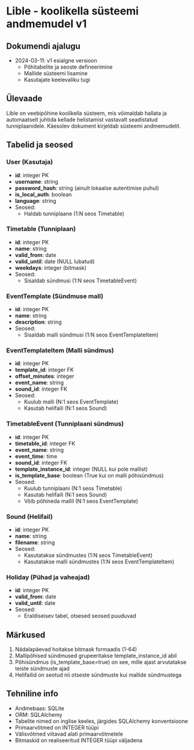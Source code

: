 # Lible - koolikella süsteemi andmemudel v1

## Dokumendi ajalugu
- 2024-03-11: v1 esialgne versioon
  - Põhitabelite ja seoste defineerimine
  - Mallide süsteemi lisamine
  - Kasutajate keelevaliku tugi

## Ülevaade
Lible on veebipõhine koolikella süsteem, mis võimaldab hallata ja automaatselt juhtida kellade helistamist vastavalt seadistatud tunniplaanidele. Käesolev dokument kirjeldab süsteemi andmemudelit.

## Tabelid ja seosed

### User (Kasutaja)
- **id**: integer PK
- **username**: string
- **password_hash**: string (ainult lokaalse autentimise puhul)
- **is_local_auth**: boolean
- **language**: string
- Seosed:
  - Haldab tunniplaane (1:N seos Timetable)

### Timetable (Tunniplaan)
- **id**: integer PK
- **name**: string
- **valid_from**: date
- **valid_until**: date (NULL lubatud)
- **weekdays**: integer (bitmask)
- Seosed:
  - Sisaldab sündmusi (1:N seos TimetableEvent)

### EventTemplate (Sündmuse mall)
- **id**: integer PK
- **name**: string
- **description**: string
- Seosed:
  - Sisaldab malli sündmusi (1:N seos EventTemplateItem)

### EventTemplateItem (Malli sündmus)
- **id**: integer PK
- **template_id**: integer FK
- **offset_minutes**: integer
- **event_name**: string
- **sound_id**: integer FK
- Seosed:
  - Kuulub malli (N:1 seos EventTemplate)
  - Kasutab helifaili (N:1 seos Sound)

### TimetableEvent (Tunniplaani sündmus)
- **id**: integer PK
- **timetable_id**: integer FK
- **event_name**: string
- **event_time**: time
- **sound_id**: integer FK
- **template_instance_id**: integer (NULL kui pole mallist)
- **is_template_base**: boolean (True kui on malli põhisündmus)
- Seosed:
  - Kuulub tunniplaani (N:1 seos Timetable)
  - Kasutab helifaili (N:1 seos Sound)
  - Võib põhineda mallil (N:1 seos EventTemplate)

### Sound (Helifail)
- **id**: integer PK
- **name**: string
- **filename**: string
- Seosed:
  - Kasutatakse sündmustes (1:N seos TimetableEvent)
  - Kasutatakse malli sündmustes (1:N seos EventTemplateItem)

### Holiday (Pühad ja vaheajad)
- **id**: integer PK
- **valid_from**: date
- **valid_until**: date
- Seosed:
  - Eraldiseisev tabel, otsesed seosed puuduvad

## Märkused
1. Nädalapäevad hoitakse bitmask formaadis (1-64)
2. Mallipõhised sündmused grupeeritakse template_instance_id abil
3. Põhisündmus (is_template_base=true) on see, mille ajast arvutatakse teiste sündmuste ajad
4. Helifailid on seotud nii otseste sündmuste kui mallide sündmustega

## Tehniline info
- Andmebaas: SQLite
- ORM: SQLAlchemy
- Tabelite nimed on inglise keeles, järgides SQLAlchemy konventsioone
- Primaarvõtmed on INTEGER tüüpi
- Välisvõtmed viitavad alati primaarvõtmetele
- Bitmaskid on realiseeritud INTEGER tüüpi väljadena
